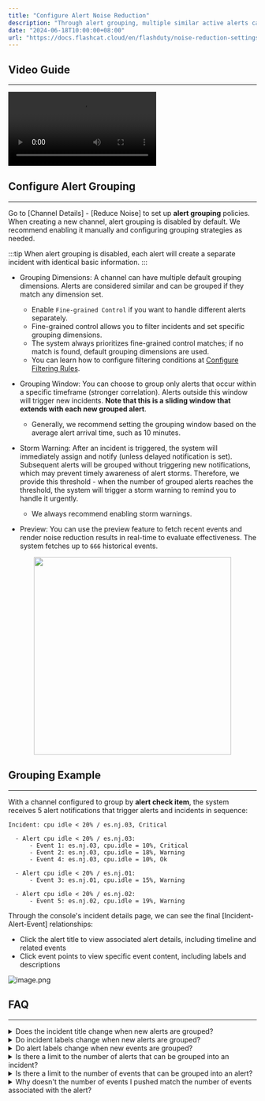 ```yaml
---
title: "Configure Alert Noise Reduction"
description: "Through alert grouping, multiple similar active alerts can be grouped into a single incident for unified assignment, notification, and handling, significantly reducing notification frequency and improving response efficiency"
date: "2024-06-18T10:00:00+08:00"
url: "https://docs.flashcat.cloud/en/flashduty/noise-reduction-settings"
---
```


## Video Guide
---
<Video src="https://download.flashcat.cloud/flashduty/video/alert-aggr.mp4"></Video>


## Configure Alert Grouping
---
Go to [Channel Details] - [Reduce Noise] to set up **alert grouping** policies. When creating a new channel, alert grouping is disabled by default. We recommend enabling it manually and configuring grouping strategies as needed.

:::tip
When alert grouping is disabled, each alert will create a separate incident with identical basic information.
:::

- Grouping Dimensions: A channel can have multiple default grouping dimensions. Alerts are considered similar and can be grouped if they match any dimension set.

  - Enable `Fine-grained Control` if you want to handle different alerts separately.
  - Fine-grained control allows you to filter incidents and set specific grouping dimensions.
  - The system always prioritizes fine-grained control matches; if no match is found, default grouping dimensions are used.
  - You can learn how to configure filtering conditions at [Configure Filtering Rules](https://docs.flashcat.cloud/en/flashduty/how-to-filter).

- Grouping Window: You can choose to group only alerts that occur within a specific timeframe (stronger correlation). Alerts outside this window will trigger new incidents. **Note that this is a sliding window that extends with each new grouped alert**.

  - Generally, we recommend setting the grouping window based on the average alert arrival time, such as 10 minutes.

- Storm Warning: After an incident is triggered, the system will immediately assign and notify (unless delayed notification is set). Subsequent alerts will be grouped without triggering new notifications, which may prevent timely awareness of alert storms. Therefore, we provide this threshold - when the number of grouped alerts reaches the threshold, the system will trigger a storm warning to remind you to handle it urgently.

  - We always recommend enabling storm warnings.

- Preview: You can use the preview feature to fetch recent events and render noise reduction results in real-time to evaluate effectiveness. The system fetches up to `666` historical events.

<img src="https://api.apifox.com/api/v1/projects/4386769/resources/448371/image-preview" style="display: block; margin: 0 auto;" height="400" />

## Grouping Example
---

With a channel configured to group by **alert check item**, the system receives 5 alert notifications that trigger alerts and incidents in sequence:

```
Incident: cpu idle < 20% / es.nj.03, Critical

  - Alert cpu idle < 20% / es.nj.03:
      - Event 1: es.nj.03, cpu.idle = 10%, Critical
      - Event 2: es.nj.03, cpu.idle = 18%, Warning
      - Event 4: es.nj.03, cpu.idle = 10%, Ok

  - Alert cpu idle < 20% / es.nj.01:
      - Event 3: es.nj.01, cpu.idle = 15%, Warning
  
  - Alert cpu idle < 20% / es.nj.02:
      - Event 5: es.nj.02, cpu.idle = 19%, Warning
```

Through the console's incident details page, we can see the final [Incident-Alert-Event] relationships:
- Click the alert title to view associated alert details, including timeline and related events
- Click event points to view specific event content, including labels and descriptions

![image.png](https://api.apifox.com/api/v1/projects/4169655/resources/435540/image-preview)

## FAQ
---
<details>
  <summary>Does the incident title change when new alerts are grouped?</summary>
  No, by default, the incident title remains identical to the first alert that triggered it. You can manually modify the incident title at any time, and it won't change as new alerts are grouped.
</details>
<details>
  <summary>Do incident labels change when new alerts are grouped?</summary>
  
  - Manually created alerts: No, their label list will always remain empty
  - Automatically triggered alerts: Possibly. The incident labels will match the labels of the first alert that triggered it, and if the alert labels change, the incident labels will update accordingly.
</details>
<details>
  <summary>Do alert labels change when new events are grouped?</summary>
  Yes, alert labels always stay consistent with newly grouped events. For example, if you receive a "CPU idle too low" alert at 10:00 with a trigger value of 10%, this trigger value label may change dynamically as more events are grouped. However, if a new recovery event is received, the alert will maintain its existing labels and only add previously non-existent labels. Our principle is to maintain alert labels as close as possible to their trigger state.
</details>
<details>
  <summary>Is there a limit to the number of alerts that can be grouped into an incident?</summary>
  Yes, we limit each incident to grouping a maximum of 1000 alerts, primarily to reduce console page rendering time. However, as Flashduty is a high-performance event processing system with extensive backend concurrency logic, it's normal to occasionally see incidents with more than 1000 grouped alerts.
</details>
<details>
  <summary>Is there a limit to the number of events that can be grouped into an alert?</summary>
  No, but an alert's event grouping window is limited to 24 hours. This means if an alert hasn't recovered after 24 hours, no new events will be grouped into it. New events received by Flashduty will generate new alerts.
</details>
<details>
  <summary>Why doesn't the number of events I pushed match the number of events associated with the alert?</summary>
  Event-to-alert merging is also a noise reduction process. If Flashduty determines that a newly reported event doesn't significantly differ from the alert (e.g., no changes in status, severity, description, etc.), Flashduty will discard the new event and use its labels to override existing ones.
</details>